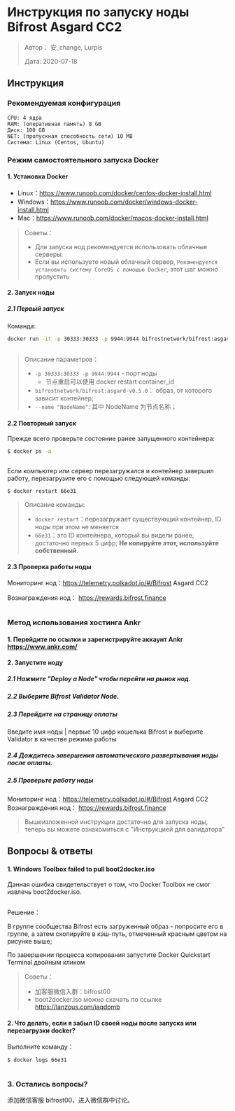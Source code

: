 # Инструкция по запуску ноды Bifrost Asgard CC2

> Автор： 安_change, Lurpis
> 
> Дата: 2020-07-18

## Инструкция
### Рекомендуемая конфигурация

```
CPU: 4 ядра
RAM: (оперативная память) 8 GB
Диск: 100 GB
NET: (пропускная способность сети) 10 MB
Система: Linux (Centos, Ubuntu)
```

### Режим самостоятельного запуска Docker
#### 1. Установка Docker
- Linux：<https://www.runoob.com/docker/centos-docker-install.html>
- Windows：<https://www.runoob.com/docker/windows-docker-install.html>
- Mac：<https://www.runoob.com/docker/macos-docker-install.html>

> Советы：
> 
> - Для запуска нод рекомендуется использовать облачные серверы.
> - Если вы используете новый облачный сервер, `Рекомендуется установить систему CoreOS с помощью Docker`, этот шаг можно пропустить

#### 2. Запуск ноды

##### 2.1 Первый запуск

Команда:

```sh
docker run -it -p 30333:30333 -p 9944:9944 bifrostnetwork/bifrost:asgard-v0.5.0 --name "NodeName" --rpc-cors 'all' --unsafe-ws-external --validator
```

<img :src="$withBase('/zh/node-tutorials/node-tutorials-01.png')" alt="" />

> Описание параметров：
> 
> - `-p 30333:30333 -p 9944:9944` - порт ноды 
>     - 节点重启可以使用 docker restart container_id
> - `bifrostnetwork/bifrost:asgard-v0.5.0`： образ, от которого зависит контейнер;
> - `--name "NodeName"`: 其中 NodeName 为节点名称；

#### 2.2 Повторный запуск

Прежде всего проверьте состояние ранее запущенного контейнера:

```sh
$ docker ps -a
```

<img :src="$withBase('/zh/node-tutorials/node-tutorials-02.png')" alt="" />

Если компьютер или сервер перезагружался и контейнер завершил работу, перезагрузите его с помощью следующей команды:

```sh
$ docker restart 66e31
```

> Описание команды:
> 
> - `docker restart`：перезагружает существующий контейнер, ID ноды при этом не меняется
> - `66e31`：это ID контейнера, который вы видели ранее, достаточно первых 5 цифр; **Не копируйте этот, используйте собственный**.

#### 2.3 Проверка работы ноды

Мониторинг нод：<https://telemetry.polkadot.io/#/Bifrost> Asgard CC2

Вознаграждения нод： <https://rewards.bifrost.finance>

<img :src="$withBase('/zh/node-tutorials/node-tutorials-03.png')" alt="" />

### Метод использования хостинга Ankr
#### 1. Перейдите по ссылки и зарегистрируйте аккаунт Ankr <https://www.ankr.com/>
#### 2. Запустите ноду
##### 2.1 Нажмите "Deploy a Node" чтобы перейти на рынок нод.
##### 2.2 Выберите Bifrost Validator Node.
##### 2.3 Перейдите на страницу оплаты
Введите имя ноды | первые 10 цифр кошелька Bifrost и выберите Validator в качестве режима работы

##### 2.4 Дождитесь завершения автоматического развертывания ноды после оплаты.
##### 2.5 Проверьте работу ноды

Мониторинг нод：<https://telemetry.polkadot.io/#/Bifrost> Asgard CC2 Вознаграждения нод： <https://rewards.bifrost.finance>

> Вышеизложенной инструкции достаточно для запуска ноды, теперь вы можете ознакомиться с "Инструкцией для валидатора"

## Вопросы & ответы
#### 1. Windows Toolbox failed to pull boot2docker.iso

Данная ошибка свидетельствует о том, что Docker Toolbox не смог извлечь boot2docker.iso.

<img :src="$withBase('/zh/node-tutorials/node-tutorials-04.png')" alt="" />

Решение：

В группе сообщества Bifrost есть загруженный образ - попросите его в группе, а затем скопируйте в кэш-путь, отмеченный красным цветом на рисунке выше;

По завершении процесса копирования запустите Docker Quickstart Terminal двойным кликом

> Советы：
> 
> - 加客服微信入群：bifrost00
> - boot2docker.iso можно скачать по ссылке https://lanzous.com/iaqdpmb

#### 2. Что делать, если я забыл ID своей ноды после запуска или перезагрузки docker?

Выполните команду：

```sh
$ docker logs 66e31
```

<img :src="$withBase('/zh/node-tutorials/node-tutorials-05.png')" alt="" />

### 3. Остались вопросы?

添加微信客服 bifrost00，进入微信群中讨论。